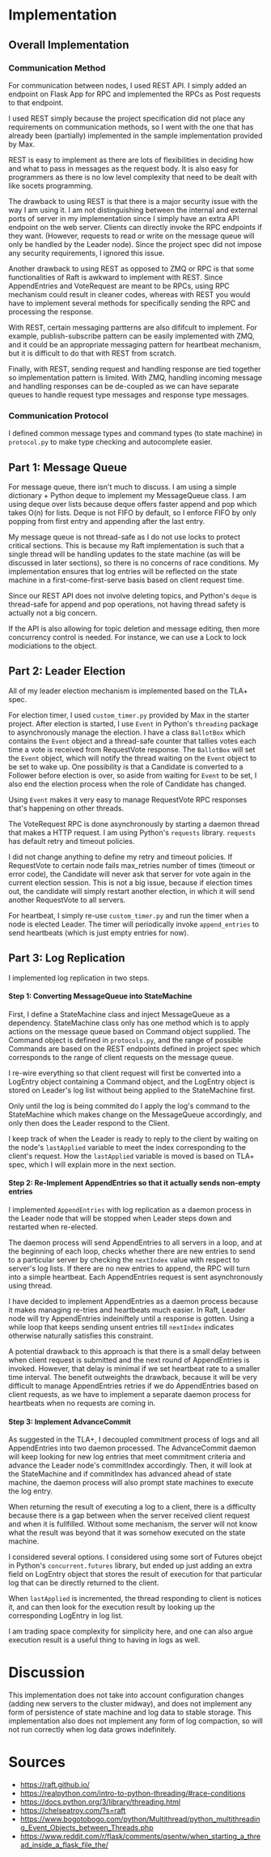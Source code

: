 # Implementation

## Overall Implementation

### Communication Method

For communication between nodes, I used REST API. I simply added an endpoint on Flask App for RPC and implemented the RPCs as Post requests to that endpoint.

I used REST simply because the project specification did not place any requirements on communication methods, so I went with the one that has already been (partially) implemented in the sample implementation provided by Max.

REST is easy to implement as there are lots of flexibilities in deciding how and what to pass in messages as the request body. It is also easy for programmers as there is no low level complexity that need to be dealt with like socets programming.

The drawback to using REST is that there is a major security issue with the way I am using it. I am not distinguishing between the internal and external ports of server in my implementation since I simply have an extra API endpoint on the web server. Clients can directly invoke the RPC endpoints if they want. (However, requests to read or write on the message queue will only be handled by the Leader node). Since the project spec did not impose any security requirements, I ignored this issue.

Another drawback to using REST as opposed to ZMQ or RPC is that some functionalities of Raft is awkward to implement with REST. Since AppendEntries and VoteRequest are meant to be RPCs, using RPC mechanism could result in cleaner codes, whereas with REST you would have to implement several methods for specifically sending the RPC and processing the response.

With REST, certain messaging partterns are also dififcult to implement. For example, publish-subscribe pattern can be easily implemented with ZMQ, and it could be an appropriate messaging pattern for heartbeat mechanism, but it is difficult to do that with REST from scratch.

Finally, with REST, sending request and handling response are tied together so implementation pattern is limited. With ZMQ, handling incoming message and handling responses can be de-coupled as we can have separate queues to handle request type messages and response type messages.

### Communication Protocol

I defined common message types and command types (to state machine) in `protocol.py` to make type checking and autocomplete easier.

## Part 1: Message Queue

For message queue, there isn't much to discuss.
I am using a simple dictionary + Python deque to implement my MessageQueue class.
I am using deque over lists because deque offers faster append and pop which takes O(n) for lists.
Deque is not FIFO by default, so I enforce FIFO by only popping from first entry and appending after the last entry.

My message queue is not thread-safe as I do not use locks to protect critical sections. This is because my Raft implementation is such that a single thread will be handling updates to the state machine (as will be discussed in later sections), so there is no concerns of race conditions. My implementation ensures that log entries will be reflected on the state machine in a first-come-first-serve basis based on client request time.

Since our REST API does not involve deleting topics, and Python's `deque` is thread-safe for append and pop operations, not having thread safety is actually not a big concern.

If the API is also allowing for topic deletion and message editing, then more concurrency control is needed. For instance, we can use a Lock to lock modiciations to the object.

## Part 2: Leader Election

All of my leader election mechanism is implemented based on the TLA+ spec.

For election timer, I used `custom_timer.py` provided by Max in the starter project. After election is started, I use `Event` in Python's `threading` package to asynchronously manage the election. I have a class `BallotBox` which contains the `Event` object and a thread-safe counter that tallies votes each time a vote is received from RequestVote response. The `BallotBox` will set the `Event` object, which will notify the thread waiting on the `Event` object to be set to wake up. One possibility is that a Candidate is converted to a Follower before election is over, so aside from waiting for `Event` to be set, I also end the election process when the role of Candidate has changed.

Using `Event` makes it very easy to manage RequestVote RPC responses that's happening on other threads.

The VoteRequest RPC is done asynchronously by starting a daemon thread that makes a HTTP request. I am using Python's `requests` library. `requests` has default retry and timeout policies.

I did not change anything to define my retry and timeout policies. If RequestVote to certain node fails max_retries number of times (timeout or error code), the Candidate will never ask that server for vote again in the current election session. This is not a big issue, because if election times out, the candidate will simply restart another election, in which it will send another RequestVote to all servers.

For heartbeat, I simply re-use `custom_timer.py` and run the timer when a node is elected Leader. The timer will periodically invoke `append_entries` to send heartbeats (which is just empty entries for now).

## Part 3: Log Replication

I implemented log replication in two steps.

#### Step 1: Converting MessageQueue into StateMachine

First, I define a StateMachine class and inject MessageQueue as a dependency.
StateMachine class only has one method which is to apply actions on the message queue based on Command object supplied.
The Command object is defined in `protocols.py`, and the range of possible Commands are based on the REST endpoints defined in project spec which corresponds to the range of client requests on the message queue.

I re-wire everything so that client request will first be converted into a LogEntry object containing a Command object, and the LogEntry object is stored on Leader's log list without being applied to the StateMachine first.

Only until the log is being commited do I apply the log's command to the StateMachine which makes change on the MessageQueue accordingly, and only then does the Leader respond to the Client.

I keep track of when the Leader is ready to reply to the client by waiting on the node's `lastApplied` variable to meet the index corresponding to the client's request. How the `lastApplied` variable is moved is based on TLA+ spec, which I will explain more in the next section.

#### Step 2: Re-Implement AppendEntries so that it actually sends non-empty entries

I implemented `AppendEntries` with log replication as a daemon process in the Leader node that will be stopped when Leader steps down and restarted when re-elected.

The daemon process will send AppendEntries to all servers in a loop, and at the beginning of each loop, checks whether there are new entries to send to a particular server by checking the `nextIndex` value with respect to server's log lists. If there are no new entries to append, the RPC will turn into a simple heartbeat. Each AppendEntries request is sent asynchronously using thread.

I have decided to implement AppendEntries as a daemon process because it makes managing re-tries and heartbeats much easier. In Raft, Leader node will try AppendEntries indeiniftely until a response is gotten. Using a while loop that keeps sending unsent entries till `nextIndex` indicates otherwise naturally satisfies this constraint.

A potential drawback to this approach is that there is a small delay between when client request is submitted and the next round of AppendEntries is invoked. However, that delay is minimal if we set heartbeat rate to a smaller time interval. The benefit outweights the drawback, because it will be very difficult to manage AppendEntries retries if we do AppendEntries based on client requests, as we have to implement a separate daemon process for heartbeats when no requests are coming in.

#### Step 3: Implement AdvanceCommit

As suggested in the TLA+, I decoupled commitment process of logs and all AppendEntries into two daemon processed. The AdvanceCommit daemon will keep looking for new log entries that meet commitment criteria and advance the Leader node's commitIndex accordingly. Then, it will look at the StateMachine and if commitIndex has advanced ahead of state machine, the daemon process will also prompt state machines to execute the log entry.

When returning the result of executing a log to a client, there is a difficulty because there is a gap between when the server received client request and when it is fullfilled. Without some mechanism, the server will not know what the result was beyond that it was somehow executed on the state machine.

I considered several options. I considered using some sort of Futures obejct in Python's `concurrent.futures` library, but ended up just adding an extra field on LogEntry object that stores the result of execution for that particular log that can be directly returned to the client.

When `lastApplied` is incremented, the thread responding to client is notices it, and can then look for the execution result by looking up the corresponding LogEntry in log list.

I am trading space complexity for simplicity here, and one can also argue execution result is a useful thing to having in logs as well.

# Discussion

This implementation does not take into account configuration changes (adding new servers to the cluster midway), and does not implement any form of persistence of state machine and log data to stable storage. This implementation also does not implement any form of log compaction, so will not run correctly when log data grows indefinitely.

# Sources

- https://raft.github.io/
- https://realpython.com/intro-to-python-threading/#race-conditions
- https://docs.python.org/3/library/threading.html
- https://chelseatroy.com/?s=raft
- https://www.bogotobogo.com/python/Multithread/python_multithreading_Event_Objects_between_Threads.php
- https://www.reddit.com/r/flask/comments/qsentw/when_starting_a_thread_inside_a_flask_file_the/
